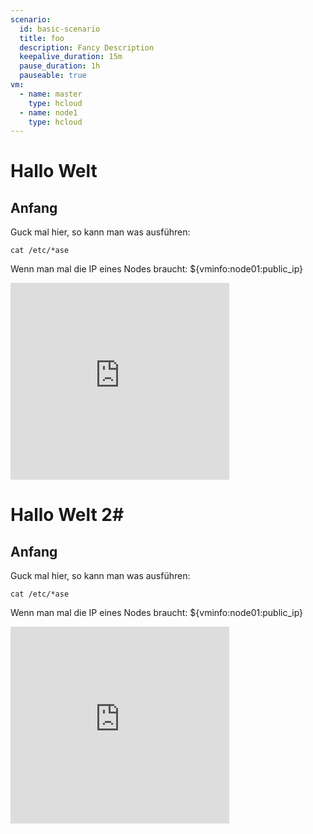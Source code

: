 ```yaml
---
scenario:
  id: basic-scenario
  title: foo
  description: Fancy Description
  keepalive_duration: 15m
  pause_duration: 1h
  pauseable: true
vm:
  - name: master
    type: hcloud
  - name: node1 
    type: hcloud
---
```


# Hallo Welt
## Anfang


Guck mal hier, so kann man was ausführen:
```ctr:node01
cat /etc/*ase
```



Wenn man mal die IP eines Nodes braucht:
${vminfo:node01:public_ip}


<iframe width="350" height="315" src="https://www.youtube.com/embed/4ht22ReBjno" title="YouTube video player" frameborder="0" allow="accelerometer; autoplay; clipboard-write; encrypted-media; gyroscope; picture-in-picture" allowfullscreen></iframe>

# Hallo Welt 2#
## Anfang


Guck mal hier, so kann man was ausführen:
```ctr:node01
cat /etc/*ase
```



Wenn man mal die IP eines Nodes braucht:
${vminfo:node01:public_ip}


<iframe width="350" height="315" src="https://www.youtube.com/embed/4ht22ReBjno" title="YouTube video player" frameborder="0" allow="accelerometer; autoplay; clipboard-write; encrypted-media; gyroscope; picture-in-picture" allowfullscreen></iframe>